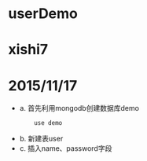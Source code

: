 # userDemo
# xishi7
# 2015/11/17

- a. 首先利用mongodb创建数据库demo
	```
		use demo
	```
- b. 新建表user
- c. 插入name、password字段
